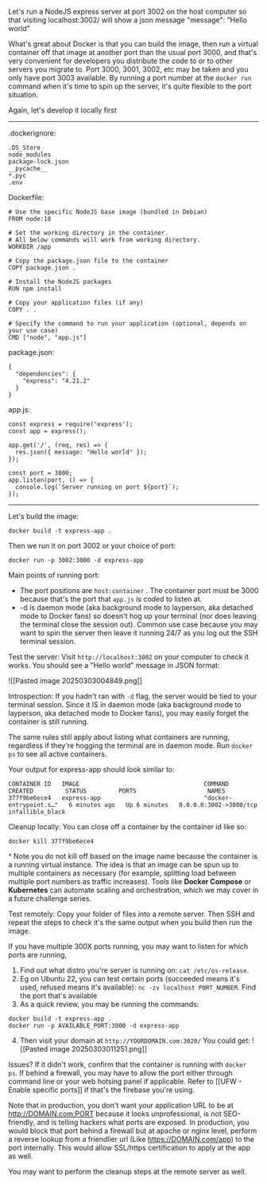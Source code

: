 Let's run a NodeJS express server at port 3002 on the host computer so that visiting localhost:3002/ will show a json message "message": "Hello world"

What's great about Docker is that you can build the image, then run a virtual container off that image at another port than the usual port 3000, and that's very convenient for developers you distribute the code to or to other servers you migrate to. Port 3000, 3001, 3002, etc may be taken and you only have port 3003 available. By running a port number at the `docker run` command when it's time to spin up the server, it's quite flexible to the port situation.

Again, let's develop it locally first

---

.dockerignore:
```
.DS_Store
node_modules
package-lock.json
__pycache__
*.pyc
.env
```

Dockerfile:
```
# Use the specific NodeJS base image (bundled in Debian)
FROM node:18

# Set the working directory in the container.
# All below commands will work from working directory.
WORKDIR /app

# Copy the package.json file to the container
COPY package.json .

# Install the NodeJS packages
RUN npm install

# Copy your application files (if any)
COPY . .

# Specify the command to run your application (optional, depends on your use case)
CMD ["node", "app.js"]
```

package.json:
```
{
  "dependencies": {
    "express": "4.21.2"
  }
}
```

app.js:
```
const express = require('express');
const app = express();

app.get('/', (req, res) => {
  res.json({ message: "Hello world" });
});

const port = 3000;
app.listen(port, () => {
  console.log(`Server running on port ${port}`);
});
```

---

Let's build the image:
```
docker build -t express-app .
```

Then we run it on port 3002 or your choice of port:
```
docker run -p 3002:3000 -d express-app
```

Main points of running port:
- The port positions are `host:container` . The container port must be 3000 because that's the port that `app.js` is coded to listen at.
- -d is daemon mode (aka background mode to layperson, aka detached mode to Docker fans) so doesn't hog up your terminal (nor does leaving the terminal close the session out). Common use case because you may want to spin the server then leave it running 24/7 as you log out the SSH terminal session.

Test the server:
Visit `http://localhost:3002` on your computer to check it works. You should see a "Hello world" message in JSON format:

![[Pasted image 20250303004849.png]]

Introspection:
If you hadn't ran with `-d` flag, the server would be tied to your terminal session. Since it IS in daemon mode (aka background mode to layperson, aka detached mode to Docker fans), you may easily forget the container is still running.

The same rules still apply about listing what containers are running, regardless if they're hogging the terminal are in daemon mode. Run `docker ps` to see all active containers.

Your output for express-app should look similar to:
```
CONTAINER ID   IMAGE                                   COMMAND                  CREATED         STATUS         PORTS                    NAMES  
377f9be6ece4   express-app                             "docker-entrypoint.s…"   6 minutes ago   Up 6 minutes   0.0.0.0:3002->3000/tcp   infallible_black  
```

Cleanup locally:
You can close off a container by the container id like so:
```
docker kill 377f9be6ece4
```

^ Note you do not kill off based on the image name because the container is a running virtual instance. The idea is that an image can be spun up to multiple containers as necessary (for example, splitting load between multiple port numbers as traffic increases). Tools like **Docker Compose** or **Kubernetes** can automate scaling and orchestration, which we may cover in a future challenge series.

Test remotely:
Copy your folder of files into a remote server. Then SSH and repeat the steps to check it's the same output when you build then run the image. 

If you have multiple 300X ports running, you may want to listen for which ports are running, 
1. Find out what distro you're server is running on: `cat /etc/os-release`.
2. Eg on Ubuntu 22, you can test certain ports (succeeded means it's used, refused means it's available): `nc -zv localhost PORT_NUMBER`. Find the port that's available
3. As a quick review, you may be running the commands:
```
docker build -t express-app .
docker run -p AVAILABLE_PORT:3000 -d express-app
```

4. Then visit your domain at `http://YOURDOMAIN.com:3020/`
You could get:
![[Pasted image 20250303011251.png]]

Issues? If it didn't work, confirm that the container is running with `docker ps`. If behind a firewall, you may have to allow the port either through command line or your web hotsing panel if applicable. Refer to [[UFW - Enable specific ports]] if that's the firebase you're using.

Note that in production, you don't want your application URL to be at http://DOMAIN.com:PORT because it looks unprofessional, is not SEO-friendly, and is telling hackers what ports are exposed. In production, you would block that port behind a firewall but at apache or nginx level, perform a reverse lookup from a friendlier url (Like https://DOMAIN.com/app) to the port internally. This would allow SSL/https certification to apply at the app as well.

You may want to perform the cleanup steps at the remote server as well.